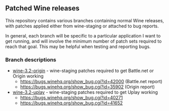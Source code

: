 ## Patched Wine releases ##

This repository contains various branches containing normal Wine
releases, with patches applied either from wine-staging or attached to
bug reports.

In general, each branch will be specific to a particular application I
want to get running, and will involve the minimum number of patch sets
required to reach that goal. This may be helpful when testing and
reporting bugs.


### Branch descriptions ###

 * [wine-3.2-origin](https://github.com/boltronics/wine/tree/wine-3.2-origin) -
   wine-staging patches required to get Battle.net or Origin working
   * https://bugs.winehq.org/show_bug.cgi?id=42000 (Battle.net report)
   * https://bugs.winehq.org/show_bug.cgi?id=35902 (Origin report)
 * [wine-3.2-uplay](https://github.com/boltronics/wine/tree/wine-3.2-uplay) -
   wine-staging patches required to get Uplay working
   * https://bugs.winehq.org/show_bug.cgi?id=40271
   * https://bugs.winehq.org/show_bug.cgi?id=41652
